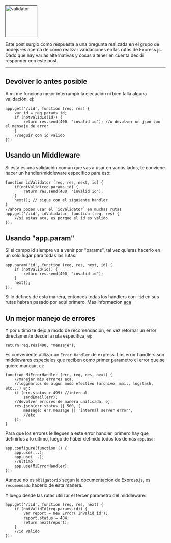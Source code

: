<div class="bthumb2"><a href=""><img width="100" src="http://cdn.machadogj.com/uploads/2013/11/validator.jpg" alt="validator"></a></div>

Este post surgio como respuesta a una pregunta realizada en el grupo de nodejs-es acerca de como realizar validaciones en las rutas de Express.js. Dado que hay varias alternativas y cosas a tener en cuenta decidi responder con este post.

<hr>

## Devolver lo antes posible

A mi me funciona mejor interrumpir la ejecución ni bien falla alguna validación, ej:

    app.get('/:id', function (req, res) {
        var id = req.params.id;
        if (notValidId(id)) {
            return res.send(400, "invalid id"); //o devolver un json con el mensaje de error
        }
        //seguir con id valido
    });

## Usando un Middleware

Si esta es una validación común que vas a usar en varios lados, te conviene hacer un handler/middleware especifico para eso:

    function idValidator (req, res, next, id) {
        if(notValid(req.params.id) {
            return res.send(400, "invalid id");
        }
        next(); // sigue con el siguiente handler
    }
    //ahora podes usar el `idValidator` en muchas rutas 
    app.get('/:id', idValidator, function (req, res) {
        //si estas aca, es porque el id es valido.
    });

## Usando "app.param"

Si el campo id siempre va a venir por "params", tal vez quieras hacerlo en un solo lugar para todas las rutas:

    app.param('id', function (req, res, next, id) {
        if (notValid(id)) {
            return res.send(400, "invalid id");
        }
        next();
    });

Si lo defines de esta manera, entonces todas los handlers con `:id` en sus rutas habran pasado por aqui primero. Mas informacion [aca](http://expressjs.com/api.html#app.param)

## Un mejor manejo de errores

Y por ultimo te dejo a modo de recomendación, en vez retornar un error directamente desde la ruta especifica, ej:

    return req.res(400, "mensaje");

Es conveniente utilizar un `Error Handler` de express. Los error handlers son middlewares especiales que reciben como primer parametro el error que se quiere manejar, ej:

    function MiErrorHandler (err, req, res, next) {
        //manejar mis errores aca.
        //loggearlos de algun modo efectivo (archivo, mail, logstash, etc...) ej:
        if (err.status > 499) //internal
            sendEmail(err);
        //devolver errores de manera unificada, ej:
        res.json(err.status || 500, {
            message: err.message || 'internal server error',
            //etc
        });
    }

Para que los errores le lleguen a este error handler, primero hay que definirlos a lo ultimo, luego de haber definido
todos los demas `app.use`:
    
    app.configure(function () {
        app.use(...);
        app.use(...);
        //ultimo
        app.use(MiErrorHandler);    
    });

Aunque no es `obligatorio` segun la documentacion de Express.js, es `recomendado` hacerlo de esta manera.

Y luego desde las rutas utilizar el tercer parametro del middleware:

    app.get('/:id', function (req, res, next) {
        if (notValidId(req.params.id)) {
            var report = new Error('Invalid id');
            report.status = 404;
            return next(report);
        }
        //id valido
    });

